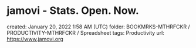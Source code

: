# jamovi - Stats. Open. Now.

created: January 20, 2022 1:58 AM (UTC)
folder: BOOKMRKS-MTHRFCKR / PRODUCTIVITY-MTHRFCKR / Spreadsheet
tags: Productivity
url: https://www.jamovi.org